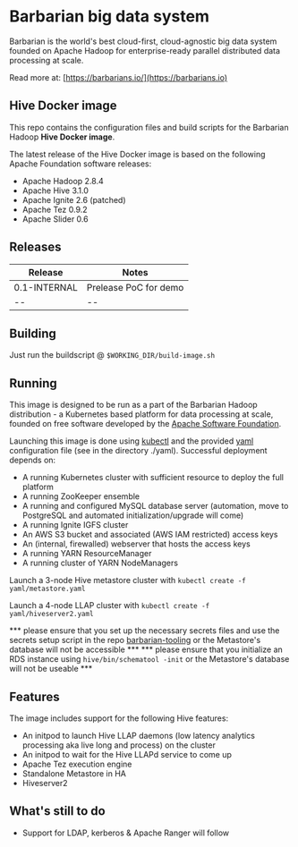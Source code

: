 # Barbarian big data system
Barbarian is the world's best cloud-first, cloud-agnostic big data system founded on Apache Hadoop for enterprise-ready parallel distributed data processing at scale.

Read more at:
[https://barbarians.io/](https://barbarians.io)

## Hive Docker image

This repo contains the configuration files and build scripts for the Barbarian Hadoop **Hive Docker image**.

The latest release of the Hive Docker image is based on the following Apache Foundation software releases:
- Apache Hadoop 2.8.4
- Apache Hive 3.1.0
- Apache Ignite 2.6 (patched)
- Apache Tez 0.9.2
- Apache Slider 0.6

## Releases

| Release | Notes |
| -- | -- |
| 0.1-INTERNAL | Prelease PoC for demo |
| -- | -- |

## Building

Just run the buildscript @ ```$WORKING_DIR/build-image.sh```

## Running

This image is designed to be run as a part of the Barbarian Hadoop distribution - a Kubernetes based platform for data processing at scale, founded on free software developed by the [Apache Software Foundation](https://www.apache.org/).

Launching this image is done using [kubectl](https://kubernetes.io/docs/tasks/tools/install-kubectl/) and the provided [yaml](http://yaml.org) configuration file (see in the directory ./yaml). Successful deployment depends on:
- A running Kubernetes cluster with sufficient resource to deploy the full platform
- A running ZooKeeper ensemble
- A running and configured MySQL database server (automation, move to PostgreSQL and automated initialization/upgrade will come)
- A running Ignite IGFS cluster
- An AWS S3 bucket and associated (AWS IAM restricted) access keys
- An (internal, firewalled) webserver that hosts the access keys
- A running YARN ResourceManager
- A running cluster of YARN NodeManagers

Launch a 3-node Hive metastore cluster with ```kubectl create -f yaml/metastore.yaml```  

Launch a 4-node LLAP cluster with ```kubectl create -f yaml/hiveserver2.yaml```

*** please ensure that you set up the necessary secrets files and use the secrets setup script in the repo [barbarian-tooling](https://github.com/go-barbarians/barbarian-tooling) or the Metastore's database will not be accessible ***
*** please ensure that you initialize an RDS instance using ```hive/bin/schematool -init``` or the Metastore's database will not be useable ***

## Features

The image includes support for the following Hive features:
- An initpod to launch Hive LLAP daemons (low latency analytics processing aka live long and process) on the cluster
- An initpod to wait for the Hive LLAPd service to come up
- Apache Tez execution engine
- Standalone Metastore in HA
- Hiveserver2

## What's still to do

- Support for LDAP, kerberos & Apache Ranger will follow


